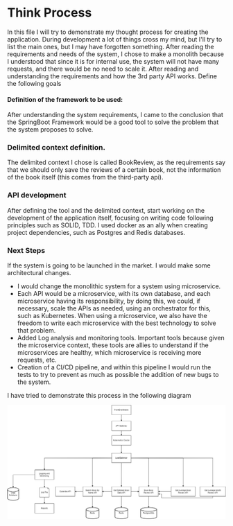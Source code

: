 # Think Process
In this file I will try to demonstrate my thought process for creating the application. During development
a lot of things cross my mind, but I'll try to list the main ones, but I may have forgotten something.
After reading the requirements and needs of the system, I chose to make a monolith because I understood that since it is for internal use, 
the system will not have many requests, and there would be no need to scale it.
After reading and understanding the requirements and how the 3rd party API works. Define the following goals

#### Definition of the framework to be used:
After understanding the system requirements, I came to the conclusion that the SpringBoot Framework would be a good tool to solve the problem that the system proposes to solve.

### Delimited context definition.

The delimited context I chose is called BookReview, as the requirements say that we should only save the reviews of a certain book, not the information of the book itself (this comes from the third-party api).

### API development

After defining the tool and the delimited context, start working on the development of the application itself, focusing on writing code following principles such as SOLID, TDD. I used docker as an ally when creating project dependencies, such as Postgres and Redis databases.

### Next Steps
If the system is going to be launched in the market. I would make some architectural changes.

- I would change the monolithic system for a system using microservice.
- Each API would be a microservice, with its own database, and each microservice having its responsibility, by doing 
this, we could, if necessary, scale the APIs as needed, using an orchestrator for this, such as Kubernetes.
When using a microservice, we also have the freedom to write each microservice with the best technology to solve 
that problem.
- Added Log analysis and monitoring tools. Important tools because given the microservice context, 
these tools are allies to understand if the microservices are healthy, which microservice is receiving more 
requests, etc.
- Creation of a CI/CD pipeline, and within this pipeline I would run the tests to try to prevent as 
much as possible the addition of new bugs to the system.

I have tried to demonstrate this process in the following diagram

![System Diagram](systemdiagram.png "System Diagram")
